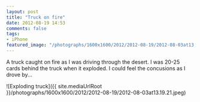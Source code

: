 ```yaml
---
layout: post
title: "Truck on fire"
date: 2012-08-19 14:53
comments: false
tags:
- iPhone
featured_image: "/photographs/1600x1600/2012/2012-08-19/2012-08-03at13.19.21.jpeg"
---
```

A truck caught on fire as I was driving through the desert.  I was 20-25 cards behind the truck when it exploded.  I could feel the concusions as I drove by...

![Exploding truck]({{ site.mediaUrlRoot }}/photographs/1600x1600/2012/2012-08-19/2012-08-03at13.19.21.jpeg)

